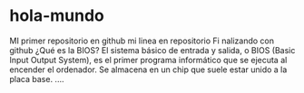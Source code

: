 # hola-mundo
MI primer repositorio en github
mi linea en repositorio
Fi nalizando con github
¿Qué es la BIOS? El sistema básico de entrada y salida, o BIOS (Basic Input Output System), 
es el primer programa informático que se ejecuta al encender el ordenador. 
Se almacena en un chip que suele estar unido a la placa base.
....
